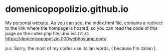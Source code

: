 # domenicopopolizio.github.io
My personal website.
As you can see, the index.html file, contains a redirect to the link where the hompage is hosted,
so you can read the code of this page on the index.php file, and visit it at: https://domenicopopolizio.000webhostapp.com/

p.s. Sorry, the most of my codes use italian words, ( because I'm italian ).
